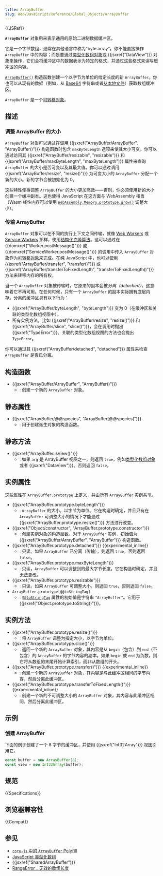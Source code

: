 ```yaml
---
title: ArrayBuffer
slug: Web/JavaScript/Reference/Global_Objects/ArrayBuffer
---
```


{{JSRef}}

**`ArrayBuffer`** 对象用来表示通用的原始二进制数据缓冲区。

它是一个字节数组，通常在其他语言中称为“byte array”。你不能直接操作 `ArrayBuffer` 中的内容；而是要通过[类型化数组对象](/zh-CN/docs/Web/JavaScript/Reference/Global_Objects/TypedArray)或 {{jsxref("DataView")}} 对象来操作，它们会将缓冲区中的数据表示为特定的格式，并通过这些格式来读写缓冲区的内容。

[`ArrayBuffer()`](/zh-CN/docs/Web/JavaScript/Reference/Global_Objects/ArrayBuffer/ArrayBuffer) 构造函数创建一个以字节为单位的给定长度的新 `ArrayBuffer`。你也可以从现有的数据（例如，从 [Base64](/zh-CN/docs/Glossary/Base64) 字符串或者[从本地文件](/zh-CN/docs/Web/API/FileReader/readAsArrayBuffer)）获取数组缓冲区。

`ArrayBuffer` 是一个[可转移对象](/zh-CN/docs/Web/API/Web_Workers_API/Transferable_objects)。

## 描述

### 调整 ArrayBuffer 的大小

`ArrayBuffer` 对象可以通过在调用 {{jsxref("ArrayBuffer/ArrayBuffer", "ArrayBuffer()")}} 构造函数时包含 `maxByteLength` 选项来使其大小可变。你可以通过访问其 {{jsxref("ArrayBuffer/resizable", "resizable")}} 和 {{jsxref("ArrayBuffer/maxByteLength", "maxByteLength")}} 属性来查询 `ArrayBuffer` 的大小是否可变以及其最大值。你可以通过调用 {{jsxref("ArrayBuffer/resize", "resize()")}} 为可变大小的 `ArrayBuffer` 分配一个新的大小。新的字节会被初始化为 0。

这些特性使得调整 `ArrayBuffer` 的大小更加高效——否则，你必须使用新的大小创建一个缓冲副本。这也使得 JavaScript 在这方面与 WebAssembly 相当（Wasm 线性内存可以使用 [`WebAssembly.Memory.prototype.grow()`](/zh-CN/docs/WebAssembly/JavaScript_interface/Memory/grow) 调整大小）。

### 传输 ArrayBuffer

`ArrayBuffer` 对象可以在不同的执行上下文之间传输，就像 [Web Workers](/zh-CN/docs/Web/API/Web_Workers_API) 或 [Service Workers](/zh-CN/docs/Web/API/Service_Worker_API) 那样，使用[结构化克隆算法](/zh-CN/docs/Web/API/Web_Workers_API/Structured_clone_algorithm)。这可以通过在 {{domxref("Worker.postMessage()")}} 或 {{domxref("ServiceWorker.postMessage()")}} 的调用中传入 `ArrayBuffer` 对象作为[可转移对象](/zh-CN/docs/Web/API/Web_Workers_API/Transferable_objects)来完成。在纯 JavaScript 中，也可以使用 {{jsxref("ArrayBuffer/transfer", "transfer()")}} 或 {{jsxref("ArrayBuffer/transferToFixedLength", "transferToFixedLength()")}} 方法来转移内存的所有权。

当一个 `ArrayBuffer` 对象被传输时，它原来的副本会被*分离（detached）*，这意味着它不再可用。在任何时候，只有一个 `ArrayBuffer` 的副本实际拥有底层内存。分离的缓冲区具有以下行为：

- {{jsxref("ArrayBuffer/byteLength", "byteLength")}} 变为 0（在缓冲区和关联的类型化数组视图中）。
- 所有实例方法，比如 {{jsxref("ArrayBuffer/resize", "resize()")}} 和 {{jsxref("ArrayBuffer/slice", "slice()")}}，会在调用时抛出 {{jsxref("TypeError")}}。关联的类型化数组视图的方法也会抛出 `TypeError`。

你可以通过其 {{jsxref("ArrayBuffer/detached", "detached")}} 属性来检查 `ArrayBuffer` 是否已分离。

## 构造函数

- {{jsxref("ArrayBuffer/ArrayBuffer", "ArrayBuffer()")}}
  - : 创建一个新的 `ArrayBuffer` 对象。

## 静态属性

- {{jsxref("ArrayBuffer/@@species", "ArrayBuffer[@@species]")}}
  - : 用于创建派生对象的构造函数。

## 静态方法

- {{jsxref("ArrayBuffer.isView()")}}
  - : 如果 `arg` 是 ArrayBuffer 视图之一，则返回 `true`，例如[类型化数组对象](/zh-CN/docs/Web/JavaScript/Reference/Global_Objects/TypedArray)或者 {{jsxref("DataView")}}。否则返回 `false`。

## 实例属性

这些属性在 `ArrayBuffer.prototype` 上定义，并由所有 `ArrayBuffer` 实例共享。

- {{jsxref("ArrayBuffer.prototype.byteLength")}}
  - : `ArrayBuffer` 的大小，以字节为单位。它在构造时确定，并且只有在 `ArrayBuffer` 可调整大小的情况下才能通过 {{jsxref("ArrayBuffer.prototype.resize()")}} 方法进行改变。
- {{jsxref("Object/constructor", "ArrayBuffer.prototype.constructor")}}
  - : 创建实例对象的构造函数。对于 `ArrayBuffer` 实例，初始值为 {{jsxref("ArrayBuffer/ArrayBuffer", "ArrayBuffer")}} 构造函数。
- {{jsxref("ArrayBuffer.prototype.detached")}} {{experimental_inline}}
  - : 只读。如果 `ArrayBuffer` 已分离（传输），则返回 `true`，否则返回 `false`。
- {{jsxref("ArrayBuffer.prototype.maxByteLength")}}
  - : 只读，`ArrayBuffer` 可以调整到的最大字节长度。它在构造时确定，并且无法更改。
- {{jsxref("ArrayBuffer.prototype.resizable")}}
  - : 只读。如果 `ArrayBuffer` 可调整大小，则返回 `true`，否则返回 `false`。
- `ArrayBuffer.prototype[@@toStringTag]`
  - : [`@@toStringTag`](/zh-CN/docs/Web/JavaScript/Reference/Global_Objects/Symbol/toStringTag) 属性的初始值是字符串 `"ArrayBuffer"`。它用于 {{jsxref("Object.prototype.toString()")}}。

## 实例方法

- {{jsxref("ArrayBuffer.prototype.resize()")}}
  - : 将 `ArrayBuffer` 调整为指定大小，以字节为单位。
- {{jsxref("ArrayBuffer.prototype.slice()")}}
  - : 返回一个新的 `ArrayBuffer` 对象，其内容是从 `begin`（包含）到 `end`（不包含）的 `ArrayBuffer` 的字节内容的副本。如果 `begin` 或 `end` 为负数，则它将从数组的末尾开始计算索引，而非从数组的开头。
- {{jsxref("ArrayBuffer.prototype.transfer()")}} {{experimental_inline}}
  - : 创建一个新的 `ArrayBuffer` 对象，其内容是与此缓冲区相同的字节内容，然后分离此缓冲区。
- {{jsxref("ArrayBuffer.prototype.transferToFixedLength()")}} {{experimental_inline}}
  - : 创建一个新的不可调整大小的 `ArrayBuffer` 对象，其内容与此缓冲区相同，然后分离此缓冲区。

## 示例

### 创建 ArrayBuffer

下面的例子创建了一个 8 字节的缓冲区，并使用 {{jsxref("Int32Array")}} 视图引用它。

```js
const buffer = new ArrayBuffer(8);
const view = new Int32Array(buffer);
```

## 规范

{{Specifications}}

## 浏览器兼容性

{{Compat}}

## 参见

- [`core-js` 中的 `ArrayBuffer` Polyfill](https://github.com/zloirock/core-js#ecmascript-typed-arrays)
- [JavaScript 类型化数组](/zh-CN/docs/Web/JavaScript/Guide/Typed_arrays)
- {{jsxref("SharedArrayBuffer")}}
- [RangeError：无效的数组长度](/zh-CN/docs/Web/JavaScript/Reference/Errors/Invalid_array_length)
